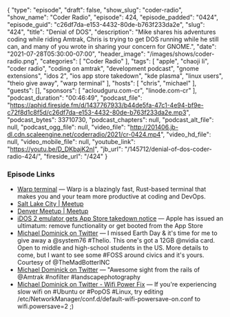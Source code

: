 {
  "type": "episode",
  "draft": false,
  "show_slug": "coder-radio",
  "show_name": "Coder Radio",
  "episode": 424,
  "episode_padded": "0424",
  "episode_guid": "c26df7da-e153-4432-80de-b763f233da2e",
  "slug": "424",
  "title": "Denial of DOS",
  "description": "Mike shares his adventures coding while riding Amtrak, Chris is trying to get DOS running while he still can, and many of you wrote in sharing your concern for GNOME.",
  "date": "2021-07-28T05:30:00-07:00",
  "header_image": "/images/shows/coder-radio.png",
  "categories": [
    "Coder Radio"
  ],
  "tags": [
    "apple",
    "chaoji li",
    "coder radio",
    "coding on amtrak",
    "development podcast",
    "gnome extensions",
    "idos 2",
    "ios app store takedown",
    "kde plasma",
    "linux users",
    "theio give away",
    "warp terminal"
  ],
  "hosts": [
    "chris",
    "michael"
  ],
  "guests": [],
  "sponsors": [
    "acloudguru.com-cr",
    "linode.com-cr"
  ],
  "podcast_duration": "00:46:49",
  "podcast_file": "https://aphid.fireside.fm/d/1437767933/b44de5fa-47c1-4e94-bf9e-c72f8d1c8f5d/c26df7da-e153-4432-80de-b763f233da2e.mp3",
  "podcast_bytes": 33710730,
  "podcast_chapters": null,
  "podcast_alt_file": null,
  "podcast_ogg_file": null,
  "video_file": "http://201406.jb-dl.cdn.scaleengine.net/coderradio/2021/cr-0424.mp4",
  "video_hd_file": null,
  "video_mobile_file": null,
  "youtube_link": "https://youtu.be/D_DKbajK2nI",
  "jb_url": "/145712/denial-of-dos-coder-radio-424/",
  "fireside_url": "/424"
}


### Episode Links

  * [Warp terminal](https://www.warp.dev/ "Warp terminal") — Warp is a blazingly fast, Rust-based terminal that makes you and your team more productive at coding and DevOps.
  * [Salt Lake City | Meetup](https://www.meetup.com/jupiterbroadcasting/events/278854904/ "Salt Lake City | Meetup")
  * [Denver Meetup | Meetup](https://www.meetup.com/jupiterbroadcasting/events/278855088/ "Denver Meetup | Meetup")
  * [iDOS 2 emulator gets App Store takedown notice](https://www.theverge.com/2021/7/23/22590511/idos-2-emulator-apple-app-store-takedown-notice "iDOS 2 emulator gets App Store takedown notice") — Apple has issued an ultimatum: remove functionality or get booted from the App Store
  * [Michael Dominick on Twitter](https://twitter.com/dominucco/status/1419742364617383943 "Michael Dominick on Twitter") — I missed Earth Day & it's time for me to give away a @system76 #Thelio. This one's got a 12GB @nvidia card. Open to middle and high-school students in the US. More details to come, but I want to see some #FOSS around civics and it's yours. Courtesy of @TheMadBotterINC
  * [Michael Dominick on Twitter](https://twitter.com/dominucco/status/1417512360491864065?s=20 "Michael Dominick on Twitter") — "Awesome sight from the rails of @Amtrak #nofilter #landscapephotography 
  * [Michael Dominick on Twitter - Wifi Power Fix](https://twitter.com/dominucco/status/1410181146940411905 "Michael Dominick on Twitter - Wifi Power Fix") — If you're experiencing slow wifi on #Ubuntu or #PopOS #Linux, try editing /etc/NetworkManager/conf.d/default-wifi-powersave-on.conf to wifi.powersave=2 ;)


